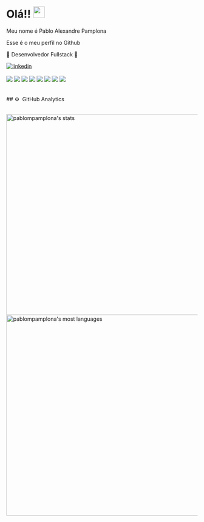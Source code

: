 <h1 align="left">Olá!! <img src="https://raw.githubusercontent.com/kaueMarques/kaueMarques/master/hi.gif" height="30px"> </h1>
<p>Meu nome é Pablo Alexandre Pamplona</p>
<p>Esse é o meu perfil no Github</p>
<p> 🚧 Desenvolvedor Fullstack 🚧 </p>
<a href="https://linkedin.com/in/pabloalexandrepamplona" target="_blank">
  <img align="center" src="https://img.shields.io/badge/-pabloalexandrepamplona-05122A?style=flat&logo=linkedin" alt="linkedin"/>
</a>
<br><br>

<div display: grid>
<img src="https://img.shields.io/badge/Java-ED8B00?style=for-the-badge&logo=java&logoColor=white">
<img src="https://img.shields.io/badge/Spring-6DB33F?style=for-the-badge&logo=spring&logoColor=white">
<img src="https://img.shields.io/badge/MySQL-00000F?style=for-the-badge&logo=mysql&logoColor=white">
<img src="https://img.shields.io/badge/PostgreSQL-316192?style=for-the-badge&logo=postgresql&logoColor=white">
<img src="https://img.shields.io/badge/JavaScript-323330?style=for-the-badge&logo=javascript&logoColor=F7DF1E">
<img src="https://img.shields.io/badge/TypeScript-007ACC?style=for-the-badge&logo=typescript&logoColor=white">
<img src="https://img.shields.io/badge/Angular-DD0031?style=for-the-badge&logo=angular&logoColor=white">
<img src="https://img.shields.io/badge/React-20232A?style=for-the-badge&logo=react&logoColor=61DAFB">

</div>
<br> <br>
## ⚙️ &nbsp;GitHub Analytics
<br> <br>
<p align="left">
<img width="530em" src="https://github-readme-stats.vercel.app/api?username=pablompamplona&show_icons=true&theme=vision-friendly-dark" alt="pablompamplona's stats"/>
<img width="530em" src="https://github-readme-stats.vercel.app/api/top-langs/?username=pablompamplona&layout=compact&theme=vision-friendly-dark" alt="pablompamplona's most languages"/>
</p>

